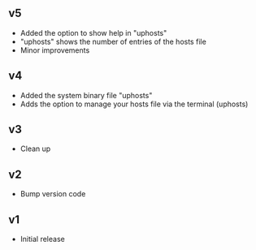## v5
- Added the option to show help in "uphosts"
- "uphosts" shows the number of entries of the hosts file
- Minor improvements

## v4
- Added the system binary file "uphosts"
- Adds the option to manage your hosts file via the terminal (uphosts)

## v3
- Clean up

## v2
- Bump version code

## v1 
- Initial release
